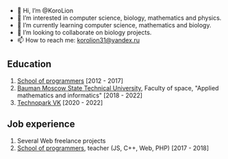 
- 👋 Hi, I’m @KoroLion
- 👀 I’m interested in computer science, biology, mathematics and physics.
- 🌱 I’m currently learning computer science, mathematics and biology.
- 💞️ I’m looking to collaborate on biology projects.
- 📫 How to reach me: korolion31@yandex.ru

## Education
1. [School of programmers](https://informatics.ru/) [2012 - 2017] 
2. [Bauman Moscow State Technical University](https://bmstu.ru), Faculty of space, "Applied mathematics and informatics" [2018 - 2022]
3. [Technopark VK](https://park.vk.company/) [2020 - 2022]

## Job experience
1. Several Web freelance projects 
2. [School of programmers](https://informatics.ru/), teacher (JS, C++, Web, PHP) [2017 - 2018]
